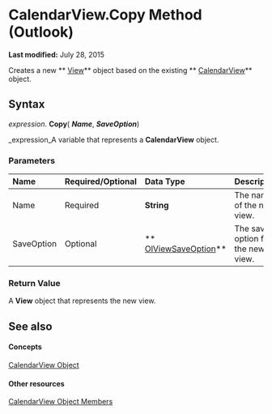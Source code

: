 
# CalendarView.Copy Method (Outlook)

 **Last modified:** July 28, 2015

Creates a new  ** [View](41c8d149-9912-1685-4c8b-3c849cc6f1ed.md)** object based on the existing ** [CalendarView](37e078b9-9fc6-5894-b043-06d7257666a8.md)** object.

## Syntax

 _expression_. **Copy**( **_Name_**,  **_SaveOption_**)

 _expression_A variable that represents a  **CalendarView** object.


### Parameters



|**Name**|**Required/Optional**|**Data Type**|**Description**|
|:-----|:-----|:-----|:-----|
|Name|Required| **String**|The name of the new view.|
|SaveOption|Optional| ** [OlViewSaveOption](c08bab4d-ecdd-a2ac-1cdc-fa910f9585e0.md)**|The save option for the new view.|

### Return Value

A  **View** object that represents the new view.


## See also


#### Concepts


 [CalendarView Object](37e078b9-9fc6-5894-b043-06d7257666a8.md)
#### Other resources


 [CalendarView Object Members](c8ee2de7-d65c-90b2-0d63-5fa584c7c500.md)
